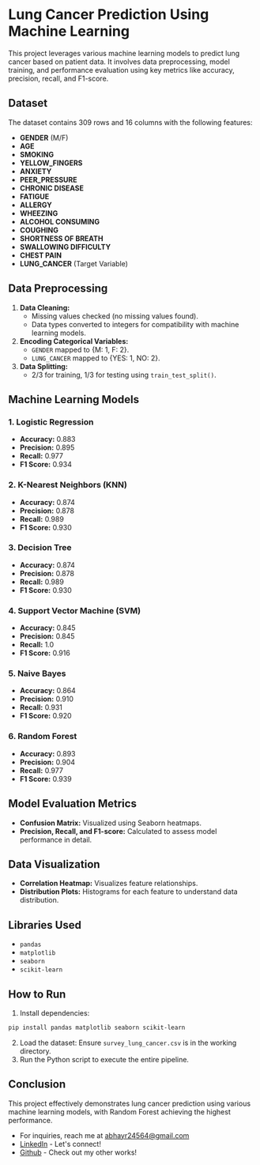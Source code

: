 # Lung Cancer Prediction Using Machine Learning

This project leverages various machine learning models to predict lung cancer based on patient data. It involves data preprocessing, model training, and performance evaluation using key metrics like accuracy, precision, recall, and F1-score.

## Dataset
The dataset contains 309 rows and 16 columns with the following features:
- **GENDER** (M/F)
- **AGE**
- **SMOKING**
- **YELLOW_FINGERS**
- **ANXIETY**
- **PEER_PRESSURE**
- **CHRONIC DISEASE**
- **FATIGUE**
- **ALLERGY**
- **WHEEZING**
- **ALCOHOL CONSUMING**
- **COUGHING**
- **SHORTNESS OF BREATH**
- **SWALLOWING DIFFICULTY**
- **CHEST PAIN**
- **LUNG_CANCER** (Target Variable)

## Data Preprocessing
1. **Data Cleaning:**
   - Missing values checked (no missing values found).
   - Data types converted to integers for compatibility with machine learning models.
2. **Encoding Categorical Variables:**
   - `GENDER` mapped to {M: 1, F: 2}.
   - `LUNG_CANCER` mapped to {YES: 1, NO: 2}.
3. **Data Splitting:**
   - 2/3 for training, 1/3 for testing using `train_test_split()`.

## Machine Learning Models
### 1. Logistic Regression
- **Accuracy:** 0.883
- **Precision:** 0.895
- **Recall:** 0.977
- **F1 Score:** 0.934

### 2. K-Nearest Neighbors (KNN)
- **Accuracy:** 0.874
- **Precision:** 0.878
- **Recall:** 0.989
- **F1 Score:** 0.930

### 3. Decision Tree
- **Accuracy:** 0.874
- **Precision:** 0.878
- **Recall:** 0.989
- **F1 Score:** 0.930

### 4. Support Vector Machine (SVM)
- **Accuracy:** 0.845
- **Precision:** 0.845
- **Recall:** 1.0
- **F1 Score:** 0.916

### 5. Naive Bayes
- **Accuracy:** 0.864
- **Precision:** 0.910
- **Recall:** 0.931
- **F1 Score:** 0.920

### 6. Random Forest
- **Accuracy:** 0.893
- **Precision:** 0.904
- **Recall:** 0.977
- **F1 Score:** 0.939

## Model Evaluation Metrics
- **Confusion Matrix:** Visualized using Seaborn heatmaps.
- **Precision, Recall, and F1-score:** Calculated to assess model performance in detail.

## Data Visualization
- **Correlation Heatmap:** Visualizes feature relationships.
- **Distribution Plots:** Histograms for each feature to understand data distribution.

## Libraries Used
- `pandas`
- `matplotlib`
- `seaborn`
- `scikit-learn`

## How to Run
1. Install dependencies:
```bash
pip install pandas matplotlib seaborn scikit-learn
```
2. Load the dataset: Ensure `survey_lung_cancer.csv` is in the working directory.
3. Run the Python script to execute the entire pipeline.

## Conclusion
This project effectively demonstrates lung cancer prediction using various machine learning models, with Random Forest achieving the highest performance.

- For inquiries, reach me at [abhayr24564@gmail.com](mailto:abhayr24564@gmail.com)
- [LinkedIn](https://www.linkedin.com/in/abhay-singh312/) - Let's connect!
- [Github](https://github.com/Abhay-Singh312) - Check out my other works!
